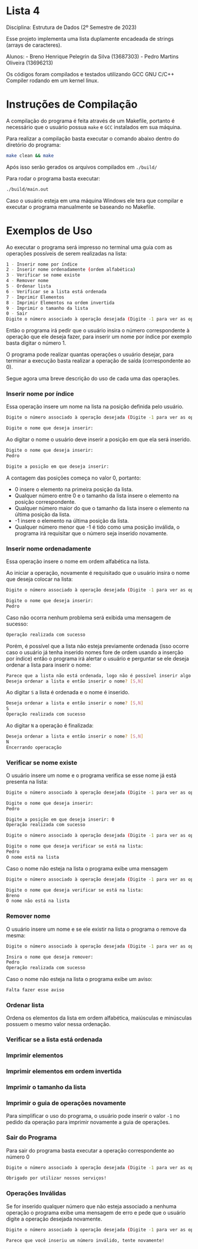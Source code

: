 # Lista 4

Disciplina: Estrutura de Dados (2º Semestre de 2023)

Esse projeto implementa uma lista duplamente encadeada de strings (arrays de caracteres).

Alunos:
    - Breno Henrique Pelegrin da Silva (13687303)
    - Pedro Martins Oliveira (13696213)

Os códigos foram compilados e testados utilizando GCC GNU C/C++ Compiler rodando em um kernel linux.

# Instruções de Compilação

A compilação do programa é feita através de um Makefile, portanto é necessário que o usuário possua `make` e `GCC` instalados em sua máquina.

Para realizar a compilação basta executar o comando abaixo dentro do diretório do programa:

```bash
make clean && make
```

Após isso serão gerados os arquivos compilados em `./build/`

Para rodar o programa basta executar:

```bash
./build/main.out
```

Caso o usuário esteja em uma máquina Windows ele tera que compilar e executar o programa manualmente se baseando no Makefile.

# Exemplos de Uso

Ao executar o programa será impresso no terminal uma guia com as operações possíveis de serem realizadas na lista:

```bash
1 - Inserir nome por índice
2 - Inserir nome ordenadamente (ordem alfabética)
3 - Verificar se nome existe
4 - Remover nome
5 - Ordenar lista
6 - Verificar se a lista está ordenada
7 - Imprimir Elementos
8 - Imprimir Elementos na ordem invertida
9 - Imprimir o tamanho da lista
0 - Sair
Digite o número associado à operação desejada (Digite -1 para ver as operações novamente): 
```

Então o programa irá pedir que o usuário insira o número correspondente à operação que ele deseja fazer, para inserir um nome por índice por exemplo basta digitar o número 1.

O programa pode realizar quantas operações o usuário desejar, para terminar a execução basta realizar a operação de saída (correspondente ao 0).

Segue agora uma breve descrição do uso de cada uma das operações.

### Inserir nome por índice

Essa operação insere um nome na lista na posição definida pelo usuário.

```bash
Digite o número associado à operação desejada (Digite -1 para ver as operações novamente): 1

Digite o nome que deseja inserir:
```

Ao digitar o nome o usuário deve inserir a posição em que ela será inserido.

```bash
Digite o nome que deseja inserir:
Pedro 

Digite a posição em que deseja inserir: 
```

A contagem das posições começa no valor 0, portanto:
- 0 insere o elemento na primeira posição da lista.
- Qualquer número entre 0 e o tamanho da lista insere o elemento na posição correspondente.
- Qualquer número maior do que o tamanho da lista insere o elemento na última posição da lista.
- -1 insere o elemento na última posição da lista.
- Qualquer número menor que -1 é tido como uma posição inválida, o programa irá requisitar que o número seja inserido novamente.

### Inserir nome ordenadamente

Essa operação insere o nome em ordem alfabética na lista.

Ao iniciar a operação, novamente é requisitado que o usuário insira o nome que deseja colocar na lista:

```bash
Digite o número associado à operação desejada (Digite -1 para ver as operações novamente): 2

Digite o nome que deseja inserir:
Pedro 
```

Caso não ocorra nenhum problema será exibida uma mensagem de sucesso:

```bash
Operação realizada com sucesso
```

Porém, é possível que a lista não esteja previamente ordenada (isso ocorre caso o usuário já tenha inserido nomes fore de ordem usando a inserção por índice) então o programa irá alertar o usuário e perguntar se ele deseja ordenar a lista para inserir o nome:

```bash
Parece que a lista não está ordenada, logo não é possível inserir algo ordenadamente nela
Deseja ordenar a lista e então inserir o nome? [S,N]
```

Ao digitar `S` a lista é ordenada e o nome é inserido.

```bash
Deseja ordenar a lista e então inserir o nome? [S,N]
S
Operação realizada com sucesso
```

Ao digitar `N` a operação é finalizada:

```bash
Deseja ordenar a lista e então inserir o nome? [S,N]
N
Encerrando operacação
```

### Verificar se nome existe

O usuário insere um nome e o programa verifica se esse nome já está presenta na lista:

```bash
Digite o número associado à operação desejada (Digite -1 para ver as operações novamente): 1

Digite o nome que deseja inserir:
Pedro  

Digite a posição em que deseja inserir: 0
Operação realizada com sucesso

Digite o número associado à operação desejada (Digite -1 para ver as operações novamente): 3

Digite o nome que deseja verificar se está na lista:
Pedro
O nome está na lista
```

Caso o nome não esteja na lista o programa exibe uma mensagem

```bash
Digite o número associado à operação desejada (Digite -1 para ver as operações novamente): 3

Digite o nome que deseja verificar se está na lista:
Breno
O nome não está na lista
```

### Remover nome

O usuário insere um nome e se ele existir na lista o programa o remove da mesma:

```bash
Digite o número associado à operação desejada (Digite -1 para ver as operações novamente): 4

Insira o nome que deseja remover:
Pedro
Operação realizada com sucesso
```

Caso o nome não esteja na lista o programa exibe um aviso:

```bash
Falta fazer esse aviso
```

### Ordenar lista

Ordena os elementos da lista em ordem alfabética, maiúsculas e minúsculas possuem o mesmo valor nessa ordenação.

### Verificar se a lista está ordenada

### Imprimir elementos

### Imprimir elementos em ordem invertida

### Imprimir o tamanho da lista



### Imprimir o guia de operações novamente

Para simplificar o uso do programa, o usuário pode inserir o valor `-1` no pedido da operação para imprimir novamente a guia de operações.

### Sair do Programa

Para sair do programa basta executar a operação correspondente ao número 0

```bash
Digite o número associado à operação desejada (Digite -1 para ver as operações novamente): 0

Obrigado por utilizar nossos serviços!
```

### Operações Inválidas

Se for inserido qualquer número que não esteja associado a nenhuma operação o programa exibe uma mensagem de erro e pede que o usuário digite a operação desejada novamente.

```bash
Digite o número associado à operação desejada (Digite -1 para ver as operações novamente): 20

Parece que você inseriu um número inválido, tente novamente!
```